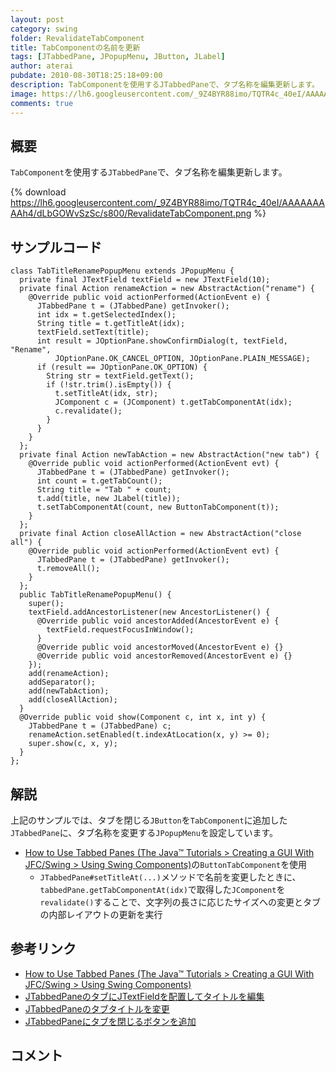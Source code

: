 ```yaml
---
layout: post
category: swing
folder: RevalidateTabComponent
title: TabComponentの名前を更新
tags: [JTabbedPane, JPopupMenu, JButton, JLabel]
author: aterai
pubdate: 2010-08-30T18:25:18+09:00
description: TabComponentを使用するJTabbedPaneで、タブ名称を編集更新します。
image: https://lh6.googleusercontent.com/_9Z4BYR88imo/TQTR4c_40eI/AAAAAAAAAh4/dLbGOWvSzSc/s800/RevalidateTabComponent.png
comments: true
---
```

## 概要
`TabComponent`を使用する`JTabbedPane`で、タブ名称を編集更新します。

{% download https://lh6.googleusercontent.com/_9Z4BYR88imo/TQTR4c_40eI/AAAAAAAAAh4/dLbGOWvSzSc/s800/RevalidateTabComponent.png %}

## サンプルコード
<pre class="prettyprint"><code>class TabTitleRenamePopupMenu extends JPopupMenu {
  private final JTextField textField = new JTextField(10);
  private final Action renameAction = new AbstractAction("rename") {
    @Override public void actionPerformed(ActionEvent e) {
      JTabbedPane t = (JTabbedPane) getInvoker();
      int idx = t.getSelectedIndex();
      String title = t.getTitleAt(idx);
      textField.setText(title);
      int result = JOptionPane.showConfirmDialog(t, textField, "Rename",
          JOptionPane.OK_CANCEL_OPTION, JOptionPane.PLAIN_MESSAGE);
      if (result == JOptionPane.OK_OPTION) {
        String str = textField.getText();
        if (!str.trim().isEmpty()) {
          t.setTitleAt(idx, str);
          JComponent c = (JComponent) t.getTabComponentAt(idx);
          c.revalidate();
        }
      }
    }
  };
  private final Action newTabAction = new AbstractAction("new tab") {
    @Override public void actionPerformed(ActionEvent evt) {
      JTabbedPane t = (JTabbedPane) getInvoker();
      int count = t.getTabCount();
      String title = "Tab " + count;
      t.add(title, new JLabel(title));
      t.setTabComponentAt(count, new ButtonTabComponent(t));
    }
  };
  private final Action closeAllAction = new AbstractAction("close all") {
    @Override public void actionPerformed(ActionEvent evt) {
      JTabbedPane t = (JTabbedPane) getInvoker();
      t.removeAll();
    }
  };
  public TabTitleRenamePopupMenu() {
    super();
    textField.addAncestorListener(new AncestorListener() {
      @Override public void ancestorAdded(AncestorEvent e) {
        textField.requestFocusInWindow();
      }
      @Override public void ancestorMoved(AncestorEvent e) {}
      @Override public void ancestorRemoved(AncestorEvent e) {}
    });
    add(renameAction);
    addSeparator();
    add(newTabAction);
    add(closeAllAction);
  }
  @Override public void show(Component c, int x, int y) {
    JTabbedPane t = (JTabbedPane) c;
    renameAction.setEnabled(t.indexAtLocation(x, y) &gt;= 0);
    super.show(c, x, y);
  }
};
</code></pre>

## 解説
上記のサンプルでは、タブを閉じる`JButton`を`TabComponent`に追加した`JTabbedPane`に、タブ名称を変更する`JPopupMenu`を設定しています。

- [How to Use Tabbed Panes (The Java™ Tutorials > Creating a GUI With JFC/Swing > Using Swing Components)](https://docs.oracle.com/javase/tutorial/uiswing/components/tabbedpane.html)の`ButtonTabComponent`を使用
    - `JTabbedPane#setTitleAt(...)`メソッドで名前を変更したときに、`tabbedPane.getTabComponentAt(idx)`で取得した`JComponent`を`revalidate()`することで、文字列の長さに応じたサイズへの変更とタブの内部レイアウトの更新を実行

<!-- dummy comment line for breaking list -->

## 参考リンク
- [How to Use Tabbed Panes (The Java™ Tutorials > Creating a GUI With JFC/Swing > Using Swing Components)](https://docs.oracle.com/javase/tutorial/uiswing/components/tabbedpane.html)
- [JTabbedPaneのタブにJTextFieldを配置してタイトルを編集](https://ateraimemo.com/Swing/TabTitleEditor.html)
- [JTabbedPaneのタブタイトルを変更](https://ateraimemo.com/Swing/EditTabTitle.html)
- [JTabbedPaneにタブを閉じるボタンを追加](https://ateraimemo.com/Swing/TabWithCloseButton.html)

<!-- dummy comment line for breaking list -->

## コメント
